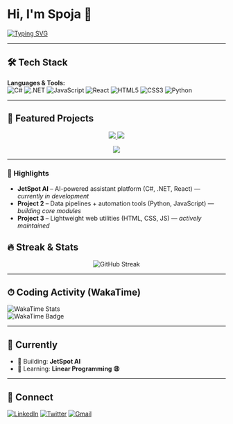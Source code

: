 # Hi, I'm Spoja 👋

[![Typing SVG](https://readme-typing-svg.demolab.com?font=Fira+Code&pause=1000&color=38F7A7&width=435&lines=Full+Stack+Developer;Open+Source+Contributor;Tech+Enthusiast)](https://git.io/typing-svg)

---

## 🛠 Tech Stack

**Languages & Tools:**  
![C#](https://img.shields.io/badge/C%23-239120?style=flat&logo=c-sharp&logoColor=white)
![.NET](https://img.shields.io/badge/.NET-512BD4?style=flat&logo=dotnet&logoColor=white)
![JavaScript](https://img.shields.io/badge/JavaScript-F7DF1E?style=flat&logo=javascript&logoColor=black)
![React](https://img.shields.io/badge/React-61DAFB?style=flat&logo=react&logoColor=black)
![HTML5](https://img.shields.io/badge/HTML5-E34F26?style=flat&logo=html5&logoColor=white)
![CSS3](https://img.shields.io/badge/CSS3-1572B6?style=flat&logo=css3&logoColor=white)
![Python](https://img.shields.io/badge/Python-3776AB?style=flat&logo=python&logoColor=white)

---

## 🚀 Featured Projects


<p align="center">
  <a href="https://github.com/KholdHart/jetspot-AI.git">
    <img src="https://github-readme-stats.vercel.app/api/pin/?username=spoja-10&repo=project1&theme=radical" />
  </a>
  <a href="https://github.com/spoja-10/project2">
    <img src="https://github-readme-stats.vercel.app/api/pin/?username=spoja-10&repo=project2&theme=radical" />
  </a>
</p>

<p align="center">
  <a href="https://github.com/spoja-10/project3">
    <img src="https://github-readme-stats.vercel.app/api/pin/?username=spoja-10&repo=project3&theme=radical" />
  </a>
</p>


---

### 📝 Highlights

- **JetSpot AI** – AI-powered assistant platform (C#, .NET, React) — _currently in development_
- **Project 2** – Data pipelines + automation tools (Python, JavaScript) — _building core modules_
- **Project 3** – Lightweight web utilities (HTML, CSS, JS) — _actively maintained_


## 🔥 Streak & Stats

<p align="center">
  <img src="https://streak-stats.demolab.com/?user=spoja-10&theme=radical" alt="GitHub Streak" />
</p>

---

## ⏱ Coding Activity (WakaTime)

![WakaTime Stats](https://wakatime.com/share/@spoja10/ac7a6dd2-8297-4f15-b6d6-fcd69524527a.png)  
![WakaTime Badge](https://wakatime.com/badge/user/ed7af627-b276-4f23-9f34-51f67396c7b0.svg)

---

## 🎯 Currently

- 🔭 Building: **JetSpot AI**
- 🌱 Learning: **Linear Programming 😩**

---

## 🤝 Connect

[![LinkedIn](https://img.shields.io/badge/LinkedIn-0077B5?style=flat&logo=linkedin&logoColor=white)](https://linkedin.com/in/your-profile)
[![Twitter](https://img.shields.io/badge/Twitter-1DA1F2?style=flat&logo=twitter&logoColor=white)](https://twitter.com/your-handle)
[![Gmail](https://img.shields.io/badge/Email-D14836?style=flat&logo=gmail&logoColor=white)](mailto:your-email@gmail.com)

